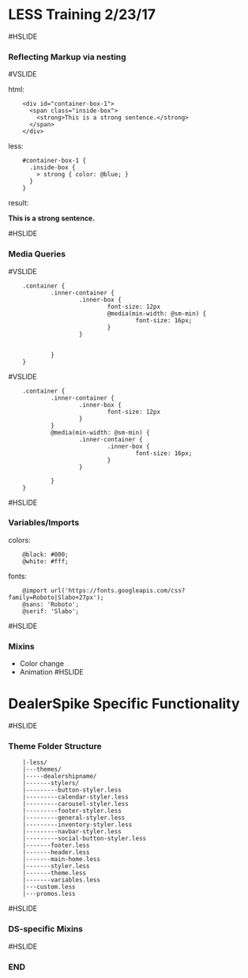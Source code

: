 # LESS Training 2/23/17

#HSLIDE

### Reflecting Markup via nesting

#VSLIDE

html:

        <div id="container-box-1">
          <span class="inside-box">
            <strong>This is a strong sentence.</strong>
          </span>
        </div>
less:

        #container-box-1 {
          .inside-box {
            > strong { color: @blue; }
          }
        }
result:

<div class="example-box">
  <div id="container-box-1">
    <span class="inside-box">
      <strong>This is a strong sentence.</strong>
    </span>
  </div>
</div>

#HSLIDE

### Media Queries

#VSLIDE
        
        .container {
                .inner-container {
                        .inner-box { 
                                font-size: 12px 
                                @media(min-width: @sm-min) {
                                        font-size: 16px;
                                }
                        }
                        
                        
                }
        }
        
#VSLIDE
        
        .container {
                .inner-container {
                        .inner-box { 
                                font-size: 12px 
                        }                        
                }
                @media(min-width: @sm-min) {
                        .inner-container {
                                .inner-box {
                                        font-size: 16px;        
                                }
                        }
                        
                }
        }

#HSLIDE

### Variables/Imports
colors:

        @black: #000;
        @white: #fff;
fonts:

        @import url('https://fonts.googleapis.com/css?family=Roboto|Slabo+27px');
        @sans: 'Roboto';
        @serif: 'Slabo';
#HSLIDE
### Mixins
* Color change
* Animation
#HSLIDE

# DealerSpike Specific Functionality

#HSLIDE

### Theme Folder Structure
        |-less/
        |---themes/
        |-----dealershipname/
        |-------stylers/
        |---------button-styler.less
        |---------calendar-styler.less
        |---------carousel-styler.less
        |---------footer-styler.less
        |---------general-styler.less
        |---------inventory-styler.less
        |---------navbar-styler.less
        |---------social-button-styler.less
        |-------footer.less
        |-------header.less
        |-------main-home.less
        |-------styler.less
        |-------theme.less
        |-------variables.less
        |---custom.less
        |---promos.less

#HSLIDE

### DS-specific Mixins

#HSLIDE

### END
